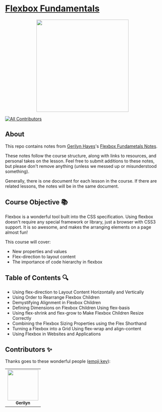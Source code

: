 # [Flexbox Fundamentals](https://egghead.io/courses/flexbox-fundamentals)

<p align="center"><img src="https://d2eip9sf3oo6c2.cloudfront.net/series/square_covers/000/000/036/full/EGH_Flexbox.png" width="300"></p>

<p align="center">
<!-- ALL-CONTRIBUTORS-BADGE:START - Do not remove or modify this section -->

[![All Contributors](https://img.shields.io/badge/all_contributors-1-orange.svg?style=flat-square)](#contributors-)

<!-- ALL-CONTRIBUTORS-BADGE:END -->

## About

This repo contains notes from [Gerilyn Hayes](https://twitter.com/gerilynmhayes)'s [Flexbox Fundametals Notes](https://egghead.io/courses/flexbox-fundamentals).

These notes follow the course structure, along with links to resources, and personal takes on the lesson. Feel free to submit additions to these notes, but please don't remove anything (unless we messed up or misunderstood something).

Generally, there is one document for each lesson in the course. If there are related lessons, the notes will be in the same document.

</p>

## Course Objective 📚

Flexbox is a wonderful tool built into the CSS specification. Using flexbox doesn't require any special framework or library, just a browser with CSS3 support. It is so awesome, and makes the arranging elements on a page almost fun!

This course will cover:

- New properties and values
- Flex-direction to layout content
- The importance of code hierarchy in flexbox


## Table of Contents 🔍

- Using flex-direction to Layout Content Horizontally and Vertically
- Using Order to Rearrange Flexbox Children
- Demystifying Alignment in Flexbox Children
- Defining Dimensions on Flexbox Children Using flex-basis
- Using flex-shrink and flex-grow to Make Flexbox Children Resize Correctly
- Combining the Flexbox Sizing Properties using the Flex Shorthand
- Turning a Flexbox into a Grid Using flex-wrap and align-content
- Using Flexbox in Websites and Applications

## Contributors ✨

Thanks goes to these wonderful people ([emoji key](https://allcontributors.org/docs/en/emoji-key)):

<table>
  <tr>
    <td align="center"><a href="https://github.com/gerilynmhayes"><img src="https://avatars1.githubusercontent.com/u/49490974?s=460&u=50ff36702f3f9b324d584f11f4dd93aae544b146&v=4" width="100px;" alt=""/><br /><sub><b>Gerilyn</b></sub></a><br />
</table>